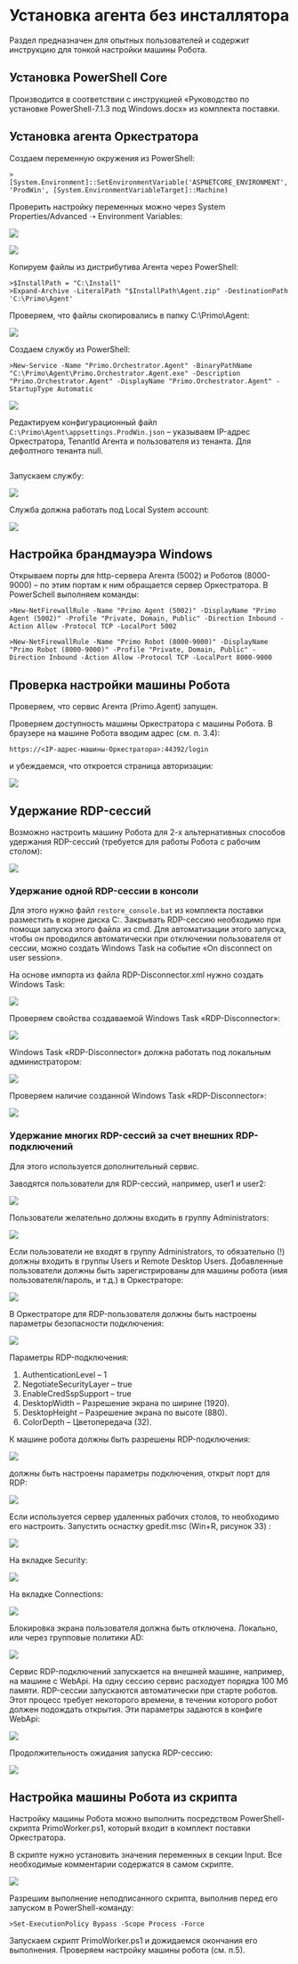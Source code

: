 # Установка агента без инсталлятора
Раздел предназначен для опытных пользователей и содержит инструкцию для тонкой настройки машины Робота. 

## Установка PowerShell Core
Производится в соответствии с инструкцией «Руководство по установке PowerShell-7.1.3 под Windows.docx» из комплекта поставки.

## Установка агента Оркестратора
Создаем переменную окружения из PowerShell:
```
> [System.Environment]::SetEnvironmentVariable('ASPNETCORE_ENVIRONMENT', 'ProdWin', [System.EnvironmentVariableTarget]::Machine)
```
Проверить настройку переменных можно через System Properties/Advanced ➝ Environment Variables:

![](<../../../../.gitbook/assets/robot-machine-without-istaller-1.png>)

![](<../../../../.gitbook/assets/robot-machine-without-istaller-2.png>)

Копируем файлы из дистрибутива Агента через PowerShell:
```
>$InstallPath = "C:\Install" 
>Expand-Archive -LiteralPath "$InstallPath\Agent.zip" -DestinationPath 'C:\Primo\Agent'
```
Проверяем, что файлы скопировались в папку C:\Primo\Agent:
  
![](<../../../../.gitbook/assets/robot-machine-without-istaller-3.png>)

Создаем службу из PowerShell:
```
>New-Service -Name "Primo.Orchestrator.Agent" -BinaryPathName "C:\Primo\Agent\Primo.Orchestrator.Agent.exe" -Description "Primo.Orchestrator.Agent" -DisplayName "Primo.Orchestrator.Agent" -StartupType Automatic
```

![](<../../../../.gitbook/assets/robot-machine-without-istaller-4.png>)

Редактируем конфигурационный файл `C:\Primo\Agent\appsettings.ProdWin.json` – указываем IP-адрес Оркестратора, TenantId Агента и пользователя из тенанта. Для дефолтного тенанта null.

```json

```

Запускаем службу:

![](<../../../../.gitbook/assets/robot-machine-without-istaller-5.png>)

Служба должна работать под Local System account:

![](<../../../../.gitbook/assets/robot-machine-without-istaller-6.png>)

## Настройка брандмауэра Windows
Открываем порты для http-сервера Агента (5002) и Роботов (8000-9000) – по этим портам к ним обращается сервер Оркестратора.
В PowerSchell выполняем команды:
```
>New-NetFirewallRule -Name "Primo Agent (5002)" -DisplayName "Primo Agent (5002)" -Profile "Private, Domain, Public" -Direction Inbound -Action Allow -Protocol TCP -LocalPort 5002

>New-NetFirewallRule -Name "Primo Robot (8000-9000)" -DisplayName "Primo Robot (8000-9000)" -Profile "Private, Domain, Public" -Direction Inbound -Action Allow -Protocol TCP -LocalPort 8000-9000
```

## Проверка настройки машины Робота
Проверяем, что сервис Агента (Primo.Agent) запущен.

Проверяем доступность машины Оркестратора с машины Робота. В браузере на машине Робота вводим адрес (см. п. 3.4):
```
https://<IP-адрес-машины-Оркестратора>:44392/login
```
и убеждаемся, что откроется страница авторизации:

![](<../../../../.gitbook/assets/robot-machine-without-istaller-7.png>)


## Удержание RDP-сессий 
Возможно настроить машину Робота для 2-х альтернативных способов удержания RDP-сессий (требуется для работы Робота с рабочим столом):  

![](<../../../../.gitbook/assets/robot-machine-without-istaller-8.png>)

### Удержание одной RDP-сессии в консоли
Для этого нужно файл `restore_console.bat` из комплекта поставки разместить в корне диска C:\. Закрывать RDP-сессию необходимо при помощи запуска этого файла из cmd. Для автоматизации этого запуска, чтобы он проводился автоматически при отключении пользователя от сессии, можно создать Windows Task на событие «On disconnect on user session».

На основе импорта из файла RDP-Disconnector.xml нужно создать Windows Task:

![](<../../../../.gitbook/assets/robot-machine-without-istaller-9.png>)

Проверяем свойства создаваемой Windows Task «RDP-Disconnector»:

![](<../../../../.gitbook/assets/robot-machine-without-istaller-10.png>)

Windows Task «RDP-Disconnector» должна работать под локальным администратором:

![](<../../../../.gitbook/assets/robot-machine-without-istaller-11.png>)

Проверяем наличие созданной Windows Task «RDP-Disconnector»:

![](<../../../../.gitbook/assets/robot-machine-without-istaller-12.png>)

### Удержание многих RDP-сессий за счет внешних RDP-подключений

Для этого используется дополнительный сервис. 

Заводятся пользователи для RDP-сессий, например, user1 и user2: 

![](<../../../../.gitbook/assets/robot-machine-without-istaller-13.png>)

Пользователи желательно должны входить в группу Administrators:

![](<../../../../.gitbook/assets/robot-machine-without-istaller-14.png>)

Если пользователи не входят в группу Administrators, то обязательно (!) должны входить в группы Users и Remote Desktop Users.
Добавленные пользователи должны быть зарегистрированы для машины робота (имя пользователя/пароль, и т.д.) в Оркестраторе:

![](<../../../../.gitbook/assets/robot-machine-without-istaller-15.png>)

В Оркестраторе для RDP-пользователя должны быть настроены параметры безопасности подключения:

![](<../../../../.gitbook/assets/robot-machine-without-istaller-16.png>)

Параметры RDP-подключения:
1. AuthenticationLevel  – 1 
2. NegotiateSecurityLayer  – true
3. EnableCredSspSupport  – true
4. DesktopWidth – Разрешение экрана по ширине (1920).
5. DesktopHeight – Разрешение экрана по высоте (880).
6. ColorDepth – Цветопередача (32).

К машине робота должны быть разрешены RDP-подключения:

![](<../../../../.gitbook/assets/robot-machine-without-istaller-17.png>)

должны быть настроены параметры подключения, открыт порт для RDP:

![](<../../../../.gitbook/assets/robot-machine-without-istaller-18.png>)

Если используется сервер удаленных рабочих столов, то необходимо его настроить. Запустить оснастку gpedit.msc (Win+R, рисунок 33) :

![](<../../../../.gitbook/assets/robot-machine-without-istaller-19.png>)

На вкладке Security:

![](<../../../../.gitbook/assets/robot-machine-without-istaller-20.png>)

На вкладке Connections:

![](<../../../../.gitbook/assets/robot-machine-without-istaller-21.png>)

Блокировка экрана пользователя должна быть отключена. Локально, или через групповые политики AD:

![](<../../../../.gitbook/assets/robot-machine-without-istaller-22.png>)

Сервис RDP-подключений запускается на внешней машине, например, на машине с WebApi. На одну сессию сервис расходует порядка 100 Мб памяти.
RDP-сессии запускаются автоматически при старте роботов. Этот процесс требует некоторого времени, в течении которого робот должен подождать открытия. Эти параметры задаются в конфиге WebApi:

![](<../../../../.gitbook/assets/robot-machine-without-istaller-23.png>)

Продолжительность ожидания запуска RDP-сессию:

![](<../../../../.gitbook/assets/robot-machine-without-istaller-24.png>)

## Настройка машины Робота из скрипта

Настройку машины Робота можно выполнить посредством PowerShell-скрипта PrimoWorker.ps1, который входит в комплект поставки Оркестратора. 

В скрипте нужно установить значения переменных в секции Input. Все необходимые комментарии содержатся в самом скрипте.

![](<../../../../.gitbook/assets/robot-machine-without-istaller-25.png>)

Разрешим выполнение неподписанного скрипта, выполнив перед его запуском в PowerShell-команду:
```
>Set-ExecutionPolicy Bypass -Scope Process -Force
```
Запускаем скрипт PrimoWorker.ps1 и дожидаемся окончания его выполнения. Проверяем настройку машины робота (см. п.5).




